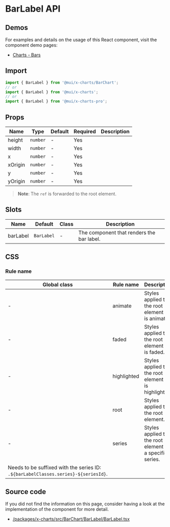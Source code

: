 # BarLabel API

## Demos

For examples and details on the usage of this React component, visit the component demo pages:

- [Charts - Bars](/x/react-charts/bars/)

## Import

```jsx
import { BarLabel } from '@mui/x-charts/BarChart';
// or
import { BarLabel } from '@mui/x-charts';
// or
import { BarLabel } from '@mui/x-charts-pro';
```

## Props

| Name | Type | Default | Required | Description |
|------|------|---------|----------|-------------|
| height | `number` | - | Yes |  |
| width | `number` | - | Yes |  |
| x | `number` | - | Yes |  |
| xOrigin | `number` | - | Yes |  |
| y | `number` | - | Yes |  |
| yOrigin | `number` | - | Yes |  |

> **Note**: The `ref` is forwarded to the root element.

## Slots

| Name | Default | Class | Description |
|------|---------|-------|-------------|
| barLabel | `BarLabel` | - | The component that renders the bar label. |

## CSS

### Rule name

| Global class | Rule name | Description |
|--------------|-----------|-------------|
| - | animate | Styles applied to the root element if it is animated. |
| - | faded | Styles applied to the root element if it is faded. |
| - | highlighted | Styles applied to the root element if it is highlighted. |
| - | root | Styles applied to the root element. |
| - | series | Styles applied to the root element for a specified series.
Needs to be suffixed with the series ID: `.${barLabelClasses.series}-${seriesId}`. |

## Source code

If you did not find the information on this page, consider having a look at the implementation of the component for more detail.

- [/packages/x-charts/src/BarChart/BarLabel/BarLabel.tsx](https://github.com/mui/material-ui/tree/HEAD/packages/x-charts/src/BarChart/BarLabel/BarLabel.tsx)